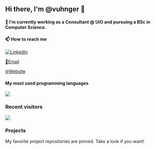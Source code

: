 ## Hi there, I'm @vuhnger 👋

#### 🔭 I’m currently working as a Consultant @ UiO and pursuing a BSc in Computer Science.

#### 📫 How to reach me

[![LinkedIn](https://img.shields.io/badge/LinkedIn-%230077B5.svg?logo=linkedin&logoColor=white)](https://linkedin.com/in/victoruhnger)

[📧Email](mailto:victou@ifi.uio.no)

[🌐Website](https://www.vuhnger.dev/home)

#### My most used programming languages
![](https://github-readme-stats.vercel.app/api/top-langs/?username=vuhnger&theme=dark&hide_border=false&include_all_commits=false&count_private=false&layout=compact)

### Recent visitors

[![](https://visitcount.itsvg.in/api?id=vuhnger&icon=2&color=12)](https://visitcount.itsvg.in)

### Projects

My favorite project repositories are pinned. Take a look if you want!
